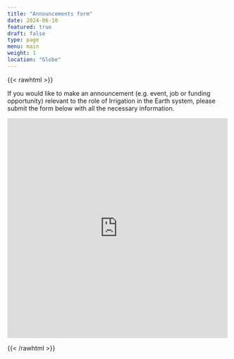 ```yaml
---
title: "Announcements form"
date: 2024-06-10
featured: true
draft: false
type: page
menu: main
weight: 1
location: "Globe"
---
```

{{< rawhtml >}}
<div>
<p> If you would like to make an announcement (e.g. event, job or funding opportunity) relevant to the role of Irrigation in the Earth system, please submit the form below with all the necessary information.
  <p>  <iframe src="https://docs.google.com/forms/d/e/1FAIpQLSfZLC_JOI8cPpIkv8rRmvUJ0f2I3s8Rnb7Lx9xiWFvQ6Qq0hQ/viewform?embedded=true" width="500" height="500" frameborder="0" marginheight="0" marginwidth="0">Loading…</iframe> </p>

</p>
</div>
{{< /rawhtml >}}
<!--more-->

